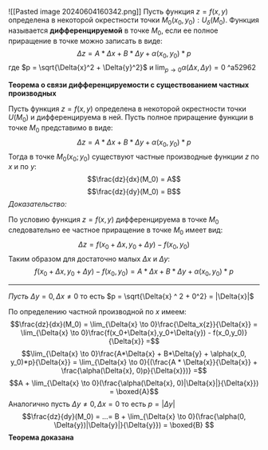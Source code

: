 ![[Pasted image 20240604160342.png]]
Пусть функция $z = f(x,y)$ определена в некоторой окрестности точки $M_0(x_0, y_0):U_\delta(M_0)$. Функция называется **дифференцируемой** в точке $M_0$, если ее полное приращение в точке можно записать в виде: $$\Delta{z} = A*\Delta{x} + B*\Delta{y} + \alpha(x_0, y_0)*p$$где $p = \sqrt{\Delta{x}^2 + \Delta{y}^2}$ и $\lim_{p \to 0}\alpha(\Delta{x}, \Delta{y}) = 0$ ^a52962

**Теорема о связи дифференцируемости с существованием частных производных**

Пусть функция $z = f(x,y)$ определена в некоторой окрестности точки $U(M_0)$
и дифференцируема в ней. Пусть полное приращение функции в точке $M_0$ представимо в виде: $$\Delta{z} = A*\Delta{x} + B*\Delta{y} + \alpha(x_0, y_0)*p$$
Тогда в точке $M_0(x_0;y_0)$ существуют частные производные функции $z$ по $x$ и по $y$:
$$\frac{dz}{dx}(M_0) = A$$$$\frac{dz}{dy}(M_0) = B$$*Доказательство:* 

По условию функция $z = f(x,y)$ дифференцируема в точке $M_0$ следовательно ее частное приращение в точке $M_0$ имеет вид: $$\Delta{z} = f(x_0+\Delta{x},y_0+\Delta{y}) - f(x_0,y_0)$$ Таким образом для достаточно малых $\Delta{x}$ и $\Delta{y}$: $$f(x_0+\Delta{x},y_0+\Delta{y}) - f(x_0,y_0) = A*\Delta{x} + B*\Delta{y} + \alpha(x_0, y_0)*p$$

---
*Пусть* $\Delta{y} = 0, \Delta{x} \neq 0$ то есть $p = \sqrt{\Delta{x} ^ 2 + 0^2} = |\Delta{x}|$

По определению частной производной по $x$ имеем: $$\frac{dz}{dx}(M_0) = \lim_{\Delta{x} \to 0}\frac{\Delta_x{z}}{\Delta{x}} = \lim_{\Delta{x} \to 0}\frac{f(x_0+\Delta{x},y_0+\Delta{y}) - f(x_0,y_0)}{\Delta{x}} =$$$$\lim_{\Delta{x} \to 0}\frac{A*\Delta{x} + B*\Delta{y} + \alpha(x_0, y_0)*p}{\Delta{x}} = \lim_{\Delta{x} \to 0}{(\frac{A * \Delta{x}}{\Delta{x}} + \frac{\alpha(\Delta{x}, 0)p}{\Delta{x}})} =$$
$$A + \lim_{\Delta{x} \to 0}(\frac{\alpha(\Delta{x}, 0)|\Delta{x}|}{\Delta{x}}) = \boxed{A}$$
Аналогично пусть  $\Delta{y} \neq 0, \Delta{x} = 0$ то есть $p = |\Delta{y}|$ $$\frac{dz}{dy}(M_0) = ...= B + \lim_{\Delta{x} \to 0}(\frac{\alpha(0, \Delta{y})|\Delta{y}|}{\Delta{y}}) = \boxed{B} $$**Теорема доказана**
